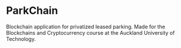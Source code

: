 # ParkChain
Blockchain application for privatized leased parking. Made for the Blockchains and Cryptocurrency course at the Auckland University of Technology.
